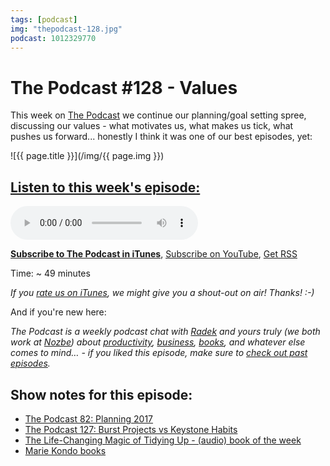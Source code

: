 ```yaml
---
tags: [podcast]
img: "thepodcast-128.jpg"
podcast: 1012329770
---
```


# The Podcast #128 - Values

This week on [The Podcast][p] we continue our planning/goal setting spree, discussing our values - what motivates us, what makes us tick, what pushes us forward... honestly I think it was one of our best episodes, yet:

<!--More-->

![{{ page.title }}](/img/{{ page.img }})

## [Listen to this week's episode:][e]

<audio controls>
<source src="https://files.nozbe.com/podcast/128.mp3" type="audio/mpeg">
</audio>

**[Subscribe to The Podcast in iTunes][i]**, [Subscribe on YouTube][y], [Get RSS][rss]

Time: ~ 49 minutes

*If you [rate us on iTunes][i], we might give you a shout-out on air! Thanks! :-)*

And if you're new here:

*The Podcast is a weekly podcast chat with [Radek][r] and yours truly (we both work at [Nozbe][n]) about [productivity](/productivity), [business](/business), [books](/books), and whatever else comes to mind… - if you liked this episode, make sure to [check out past episodes](/podcast).*

## Show notes for this episode:

  * [The Podcast 82: Planning 2017](http://thepodcast.fm/82)
  * [The Podcast 127: Burst Projects vs Keystone Habits](http://thepodcast.fm/127)
  * [The Life-Changing Magic of Tidying Up - (audio) book of the week](https://sliwinski.com/kondo/)
  * [Marie Kondo books](https://www.amazon.com/Marie-Kond%C5%8D/e/B00J59XZJA/)

[y]: https://michael.gratis/thepodcastyt
[rss]: http://thepodcast.fm/episodes?format=RSS
[e]: http://thepodcast.fm/episodes/128

[p]: https://michael.gratis/thepodcastfm
[n]: https://nozbe.com/?a=mike
[r]: https://michael.gratis/radex
[i]: https://michael.gratis/thepodcast
[o]: https://michael.gratis/ipadonly

